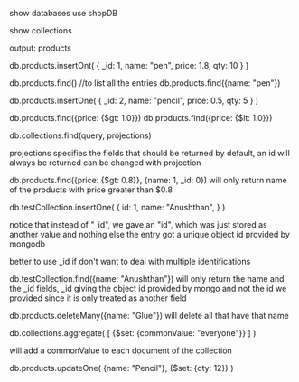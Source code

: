 show databases
use shopDB

show collections

output: products

db.products.insertOnt(
	{
		_id: 1,
		name: "pen",
		price: 1.8,
		qty: 10
	}
)

db.products.find() //to list all the entries
db.products.find({name: "pen"})


db.products.insertOne(
	{
		_id: 2,
		name: "pencil",
		price: 0.5,
		qty: 5
	}
)


db.products.find({price: {$gt: 1.0}})
db.products.find({price: {$lt: 1.0}})

db.collections.find(query, projections)

projections specifies the fields that should be returned
by default, an id will always be returned
can be changed with projection


db.products.find({price: {$gt: 0.8}}, {name: 1, _id: 0})
will only return name of the products with price greater than $0.8


db.testCollection.insertOne(
	{
		id: 1,
		name: "Anushthan",
	}
)

notice that instead of "_id", we gave an "id", which was just stored as another value and nothing else
the entry got a unique object id provided by mongodb

better to use _id if don't want to deal with multiple identifications

db.testCollection.find({name: "Anushthan"})
will only return the name and the _id fields, _id giving the object id provided by mongo and not the id we provided since it is only treated as another field



db.products.deleteMany({name: "Glue"})
will delete all that have that name


db.collections.aggregate(
	\[
		{$set: {commonValue: "everyone"}}
	]
)

will add a commonValue to each document of the collection

db.products.updateOne(
 {name: "Pencil"}, {$set: {qty: 12}}
)